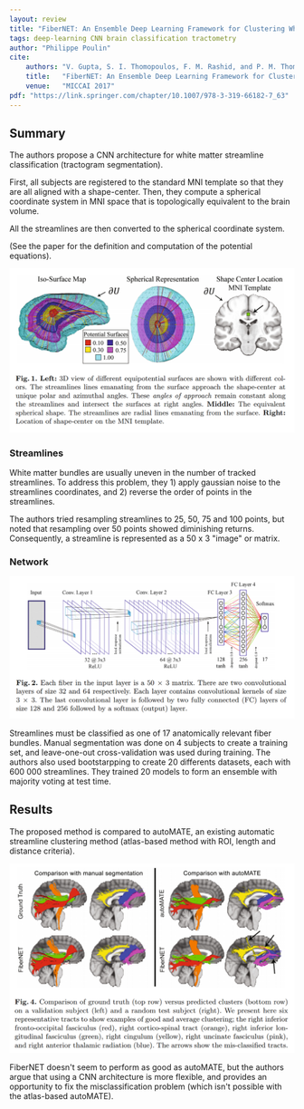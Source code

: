 ```yaml
---
layout: review
title: "FiberNET: An Ensemble Deep Learning Framework for Clustering White Matter Fibers"
tags: deep-learning CNN brain classification tractometry
author: "Philippe Poulin"
cite:
    authors: "V. Gupta, S. I. Thomopoulos, F. M. Rashid, and P. M. Thompson"
    title:   "FiberNET: An Ensemble Deep Learning Framework for Clustering White Matter Fibers"
    venue:   "MICCAI 2017"
pdf: "https://link.springer.com/chapter/10.1007/978-3-319-66182-7_63"
---
```


## Summary

The authors propose a CNN architecture for white matter streamline classification (tractogram segmentation).

First, all subjects are registered to the standard MNI template so that they are all aligned with a shape-center.
Then, they compute a spherical coordinate system in MNI space that is topologically equivalent to the brain volume.

All the streamlines are then converted to the spherical coordinate system.

(See the paper for the definition and computation of the potential equations).

![](/article/images/fibernet-clustering/figure1.png)


### Streamlines

White matter bundles are usually uneven in the number of tracked streamlines. To address this problem, they 1) apply gaussian noise to the streamlines coordinates, and 2) reverse the order of points in the streamlines.

The authors tried resampling streamlines to 25, 50, 75 and 100 points, but noted that resampling over 50 points showed diminishing returns. Consequently, a streamline is represented as a 50 x 3 "image" or matrix.

### Network

![](/article/images/fibernet-clustering/figure2.png)

Streamlines must be classified as one of 17 anatomically relevant fiber bundles. Manual segmentation was done on 4 subjects to create a training set, and leave-one-out cross-validation was used during training. The authors also used bootstarpping to create 20 differents datasets, each with 600 000 streamlines. They trained 20 models to form an ensemble with majority voting at test time.


## Results

The proposed method is compared to autoMATE, an existing automatic streamline clustering method (atlas-based method with ROI, length and distance criteria).

![](/article/images/fibernet-clustering/figure4.png)

FiberNET doesn't seem to perform as good as autoMATE, but the authors argue that using a CNN architecture is more flexible, and provides an opportunity to fix the misclassification problem (which isn't possible with the atlas-based autoMATE).

